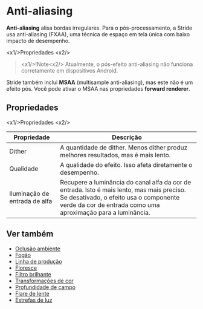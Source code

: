# Anti-aliasing

**Anti-aliasing** alisa bordas irregulares. Para o pós-processamento, a Stride usa anti-aliasing (FXAA), uma técnica de espaço em tela única com baixo impacto de desempenho.

<x1\/>Propriedades <x2\/>

> <x1\/>!Note<x2\/>
> Atualmente, o pós-efeito anti-aliasing não funciona corretamente em dispositivos Android.

Stride também inclui **MSAA** (multisample anti-aliasing), mas este não é um efeito pós. Você pode ativar o MSAA nas propriedades **forward renderer**.

## Propriedades

<x1\/>Propriedades <x2\/>

| Propriedade | Descrição |
| --------------    | ---- 
| Dither | A quantidade de dither. Menos dither produz melhores resultados, mas é mais lento. |
| Qualidade | A qualidade do efeito. Isso afeta diretamente o desempenho. |
| Iluminação de entrada de alfa | Recupere a luminância do canal alfa da cor de entrada. Isto é mais lento, mas mais preciso. Se desativado, o efeito usa o componente verde da cor de entrada como uma aproximação para a luminância. |

## Ver também

* [Oclusão ambiente](ambient-occlusion.md)
* [Fogão](fog.md)
* [Linha de produção](outline.md)
* [Floresce](bloom.md)
* [Filtro brilhante](bright-filter.md)
* [Transformações de cor](color-transforms/index.md)
* [Profundidade de campo](depth-of-field.md)
* [Flare de lente](lens-flare.md)
* [Estrefas de luz](light-streaks.md)